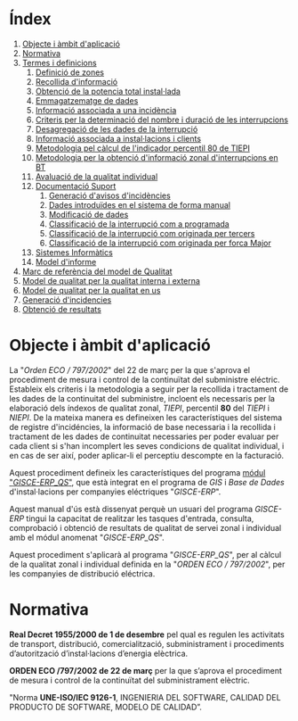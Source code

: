 # Índex

1. [Objecte i àmbit d'aplicació](#objecte-i-ambit-daplicacio)
2. [Normativa](#normativa)
3. [Termes i definicions](qualitat/termes_i_def.md)
    1. [Definició de zones](qualitat/termes_i_def.md#definicio-de-zones)
    2. [Recollida d'informació](qualitat/termes_i_def.md#recollida-dinformacio)
    3. [Obtenció de la potencia total instal·lada](qualitat/termes_i_def.md#obtencio-de-la-potencia-total-instalada)
    4. [Emmagatzematge de dades](qualitat/termes_i_def.md#emmagatzematge-de-dades)
    5. [Informació associada a una incidència](qualitat/termes_i_def.md#informacio-associada-a-una-incidencia)
    6. [Criteris per la determinació del nombre i duració de les interrupcions](qualitat/termes_i_def.md#criteris-per-la-determinacio-del-nombre-i-duracio-de-les-interrupcions)
    7. [Desagregació de les dades de la interrupció](qualitat/termes_i_def.md#desagregacio-de-les-dades-de-la-interrupcio)
    8. [Informació associada a instal·lacions i clients](qualitat/termes_i_def.md#informacio-associada-a-instalacions-i-clients)
    9. [Metodologia pel càlcul de l'indicador percentil 80 de TIEPI](qualitat/termes_i_def.md#metodologia-pel-calcul-de-linicador-percentil-80-de-tiepi)
    10. [Metodologia per la obtenció d'informació zonal d'interrupcions en BT](qualitat/termes_i_def.md#metodologia-per-la-obtencio-dinformacio-zonal-dinterrupcions-en-bt)
    11. [Avaluació de la qualitat individual](qualitat/termes_i_def.md#avaluacio-de-la-qualitat-individual)
    12. [Documentació Suport](qualitat/termes_i_def.md#documentacio-suport)
        1. [Generació d'avisos d'incidències](qualitat/termes_i_def.md#generacio-davisos-dincidencies)
        2. [Dades introduïdes en el sistema de forma manual](qualitat/termes_i_def.md#dades-introduides-en-el-sistema-de-forma-manual)
        3. [Modificació de dades](qualitat/termes_i_def.md#modificacio-de-dades)
        4. [Classificació de la interrupció com a programada](qualitat/termes_i_def.md#classificacio-de-la-interrupcio-com-a-programada)
        5. [Classificació de la interrupció com originada per tercers](qualitat/termes_i_def.md#classificacio-de-la-interrupcio-com-originada-per-tercers)
        6. [Classificació de la interrupció com originada per forca Major](qualitat/termes_i_def.md#classificacio-de-la-interrupcio-com-originada-per-forca-major)
    13. [Sistemes Informàtics](qualitat/termes_i_def.md#sistemes-informatics)
    14. [Model d'informe](qualitat/termes_i_def.md#model-dinforme)
4. [Marc de referència del model de Qualitat](qualitat/marc_ref_model.md)
5. [Model de qualitat per la qualitat interna i externa](qualitat/model_interna_i_externa.md)
6. [Model de qualitat per la qualitat en us](qualitat/model_en_us.md)
7. [Generació d'incidencies](qualitat/generacio_incidencies.md)
8. [Obtenció de resultats](qualitat/obtencio_resultats.md)

# Objecte i àmbit d'aplicació

La "_Orden ECO / 797/2002_" del 22 de març per la que s'aprova el procediment
de mesura i control de la continuïtat del subministre eléctric. Estableix els
criteris i la metodologia a seguir per la recollida i tractament de les dades
de la continuitat del subministre, incloent els necessaris per la elaboració
dels índexos de qualitat zonal, _TIEPI_, percentil **80** del _TIEPI_ i _NIEPI_.
De la mateixa manera es defineixen les característiques del sistema de registre
d'incidéncies, la informació de base necessaria i la recollida i tractament de
les dades de continuitat necessaries per poder evaluar per cada client si s'han
incomplert les seves condicions de qualitat individual, i en cas de ser així,
poder aplicar-li el perceptiu descompte en la facturació.

Aquest procediment defineix les característiques del programa
[módul "_GISCE-ERP_QS_"](qualitat_individual.md), que està integrat en el
programa de _GIS_ i _Base de Dades_ d'instal·lacions per companyies
eléctriques "_GISCE-ERP_".

Aquest manual d'ús està dissenyat perquè un usuari del programa _GISCE-ERP_
tingui la capacitat de realitzar les tasques d'entrada, consulta, comprobació
i obtenció de resultats de qualitat de servei zonal i individual amb el módul
anomenat "_GISCE-ERP_QS_".

Aquest procediment s'aplicarà al programa "_GISCE-ERP_QS_", per al càlcul de la
qualitat zonal i individual definida en la "_ORDEN ECO / 797/2002_", per les
companyies de distribució eléctrica.

# Normativa

**Real Decret 1955/2000 de 1 de desembre** pel qual es regulen les activitats
de transport, distribució, comercialització, subministrament i procediments
d’autorització d’instal·lacions d’energia elèctrica.

**ORDEN ECO /797/2002 de 22 de març** per la que s’aprova el procediment de
mesura i control de la continuïtat del subministrament elèctric.

"Norma **UNE-ISO/IEC 9126-1**, INGENIERIA DEL SOFTWARE, CALIDAD DEL PRODUCTO
DE SOFTWARE, MODELO DE CALIDAD”.
